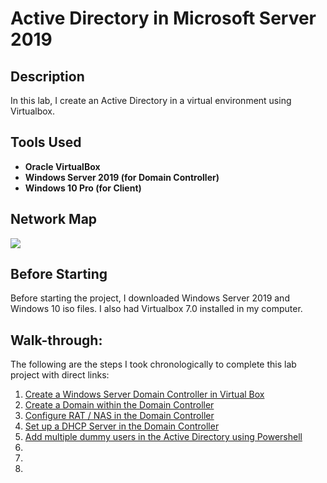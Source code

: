 <h1>Active Directory in Microsoft Server 2019</h1>

<h2>Description</h2>
In this lab, I create an Active Directory in a virtual environment using Virtualbox. 
<br />


<h2>Tools Used</h2>

- <b>Oracle VirtualBox</b> 
- <b>Windows Server 2019 (for Domain Controller)</b>
- <b>Windows 10 Pro (for Client)</b>

<h2>Network Map</h2>
<img src="https://i.imgur.com/rKLa7Li.png" />

<h2>Before Starting</h2>
Before starting the project, I downloaded Windows Server 2019 and Windows 10 iso files. I also had Virtualbox 7.0 installed in my computer.  

<h2>Walk-through:</h2>
<p>The following are the steps I took chronologically to complete this lab project with direct links:
<ol>
 <li><a href="https://github.com/cybersuhan/activedirectory/blob/main/domaincontroller.md">Create a Windows Server Domain Controller in Virtual Box </a></li>
 <li><a href="https://github.com/cybersuhan/activedirectory/blob/main/creatingDomain.md">Create a Domain within the Domain Controller</a></li>
 <li><a href="https://github.com/cybersuhan/activedirectory/blob/main/RAS_NAT_installation.md">Configure RAT / NAS in the Domain Controller</a></li>
 <li><a href="https://github.com/cybersuhan/activedirectory/blob/main/DHCP_setup.md">Set up a DHCP Server in the Domain Controller</a></li>
 <li><a href="#">Add multiple dummy users in the Active Directory using Powershell</a></li>
 <li><a href="#"></a></li>
 <li><a href="#"></a></li>
 <li><a href="#"></a></li>
 
</ol>
</p>














<!--
 ```diff
- text in red
+ text in green
! text in orange
# text in gray
@@ text in purple (and bold)@@
```
--!>
